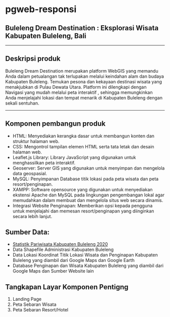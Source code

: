 # pgweb-responsi
<h2> Buleleng Dream Destination : Eksplorasi Wisata Kabupaten Buleleng, Bali </h2>

<hr>
<h2> Deskripsi produk </h2>


Buleleng Dream Destination merupakan platform WebGIS yang memandu Anda dalam petualangan tak terlupakan melalui keindahan alam dan budaya Kabupaten Buleleng. Temukan pesona dan kekayaan destinasi wisata yang menakjubkan di Pulau Dewata Utara. Platform ini dilengkapi dengan Navigasi yang mudah melalui peta interaktif , sehingga memungkinkan Anda menjelajahi lokasi dan tempat menarik di Kabupaten Buleleng dengan sekali sentuhan. 

<hr>
<h2> Komponen pembangun produk </h2>
<ul>
  <li>HTML: Menyediakan kerangka dasar untuk membangun konten dan struktur halaman web.</li>
  <li>CSS: Mengontrol tampilan elemen HTML serta tata letak dan desain halaman web.</li>
  <li>Leaflet.js Library: Library JavaScript yang digunakan untuk menghassilkan peta interaktif.</li>
  <li>Geoserver: Server GIS yang digunakan untuk menyimpan dan mengelola data geospasial.</li>
  <li>MySQL: Penyimpanan Database titik lokasi pada peta wisata dan peta resort/penginapan.</li>
  <li>XAMPP: Software opensource yang digunakan untuk menyediakan ekstensi Apache dan MySQL pada lingkungan pengembangan lokal agar memudahkan dalam membuat dan mengelola situs web secara dinamis.</li>
  <li>Integrasi Website Penginapan: Memberikan opsi kepada pengguna untuk menjelajahi dan memesan resort/penginapan yang diinginkan secara lebih lanjut.</li>
</ul>

<h2>Sumber Data:</h2>

<ul>
  <li><a
                    href="https://bulelengkab.bps.go.id/publication/2021/11/30/ce55208d0959cae7aa1c354d/statistik-pariwisata-kabupaten-buleleng-2020.html">Statistik
                    Pariwisata Kabupaten Buleleng 2020</a></li>
  <li>Data Shapefile Administrasi Kabupaten Buleleng </li>
  <li>Data Lokasi Koordinat Titik Lokasi Wisata dan Penginapan Kabupaten Buleleng yang diambil dari Google Maps dan Google Earth</li>
  <li>Database Penginapan dan Wisata Kabupaten Buleleng yang diambil dari Google Maps dan Sumber Website lain</li>
</ul>


<h2>Tangkapan Layar Komponen Pentigng</h2>
<ol>
  <li img src = "assets/img/foto/cover.png" width = "100" >Landing Page</li>
  <li img src = "assets/img/foto/wisata.png" width = "100">Peta Sebaran Wisata</li>
  <li img src = "assets/img/foto/penginapan.png" width = "100">Peta Sebaran Resort/Hotel</li>
</ol>
